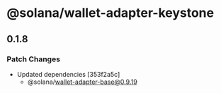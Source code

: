 # @solana/wallet-adapter-keystone

## 0.1.8

### Patch Changes

-   Updated dependencies [353f2a5c]
    -   @solana/wallet-adapter-base@0.9.19
